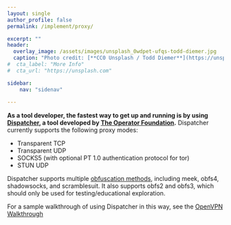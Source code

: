 ```yaml
---
layout: single
author_profile: false
permalink: /implement/proxy/

excerpt: ""
header:
  overlay_image: /assets/images/unsplash_0wdpet-ufqs-todd-diemer.jpg
  caption: "Photo credit: [**CC0 Unsplash / Todd Diemer**](https://unsplash.com/@todd_diemer)"
#  cta_label: "More Info"
#  cta_url: "https://unsplash.com"

sidebar:
    nav: "sidenav"
    
---
```


**As a tool developer, the fastest way to get up and running is by using [Dispatcher](https://github.com/OperatorFoundation/shapeshifter-dispatcher), a tool developed by [The Operator Foundation](https://operatorfoundation.org/).** Dispatcher currently supports the following proxy modes:

* Transparent TCP
* Transparent UDP
* SOCKS5 (with optional PT 1.0 authentication protocol for tor)
* STUN UDP

Dispatcher supports multiple [obfuscation methods](/transports/), including meek, obfs4, shadowsocks, and scramblesuit.  It also supports obfs2 and obfs3, which should only be used for testing/educational exploration. 

For a sample walkthrough of using Dispatcher in this way, see the [OpenVPN Walkthrough](/implement/openvpn/)
 